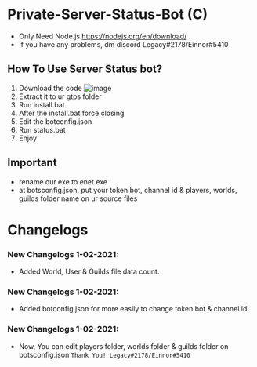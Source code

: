 # Private-Server-Status-Bot (C)
* Only Need Node.js https://nodejs.org/en/download/
* If you have any problems, dm discord Legacy#2178/Einnor#5410
## How To Use Server Status bot?
 1. Download the code
 ![image]()
 2. Extract it to ur gtps folder
 2. Run install.bat
 3. After the install.bat force closing
 4. Edit the botconfig.json
 5. Run status.bat
 6. Enjoy
## Important
 * rename our exe to enet.exe
 * at botsconfig.json, put your token bot, channel id & players, worlds, guilds folder name on ur source files
# Changelogs
 ### New Changelogs 1-02-2021: 
   * Added World, User & Guilds file data count.
 ### New Changelogs 1-02-2021:
   * Added botconfig.json for more easily to change token bot & channel id.
 ### New Changelogs 1-02-2021:
   * Now, You can edit players folder, worlds folder & guilds folder on botsconfig.json
`Thank You! Legacy#2178/Einnor#5410`
